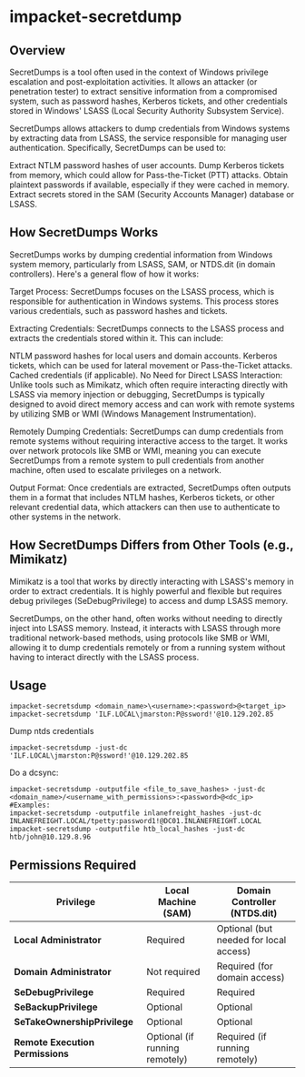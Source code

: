 # impacket-secretdump

## Overview

SecretDumps is a tool often used in the context of Windows privilege escalation and post-exploitation activities. It allows an attacker (or penetration tester) to extract sensitive information from a compromised system, such as password hashes, Kerberos tickets, and other credentials stored in Windows' LSASS (Local Security Authority Subsystem Service).

SecretDumps allows attackers to dump credentials from Windows systems by extracting data from LSASS, the service responsible for managing user authentication. Specifically, SecretDumps can be used to:

Extract NTLM password hashes of user accounts.
Dump Kerberos tickets from memory, which could allow for Pass-the-Ticket (PTT) attacks.
Obtain plaintext passwords if available, especially if they were cached in memory.
Extract secrets stored in the SAM (Security Accounts Manager) database or LSASS.

## How SecretDumps Works

SecretDumps works by dumping credential information from Windows system memory, particularly from LSASS, SAM, or NTDS.dit (in domain controllers). Here's a general flow of how it works:

Target Process: SecretDumps focuses on the LSASS process, which is responsible for authentication in Windows systems. This process stores various credentials, such as password hashes and tickets.

Extracting Credentials: SecretDumps connects to the LSASS process and extracts the credentials stored within it. This can include:

NTLM password hashes for local users and domain accounts.
Kerberos tickets, which can be used for lateral movement or Pass-the-Ticket attacks.
Cached credentials (if applicable).
No Need for Direct LSASS Interaction: Unlike tools such as Mimikatz, which often require interacting directly with LSASS via memory injection or debugging, SecretDumps is typically designed to avoid direct memory access and can work with remote systems by utilizing SMB or WMI (Windows Management Instrumentation).

Remotely Dumping Credentials: SecretDumps can dump credentials from remote systems without requiring interactive access to the target. It works over network protocols like SMB or WMI, meaning you can execute SecretDumps from a remote system to pull credentials from another machine, often used to escalate privileges on a network.

Output Format: Once credentials are extracted, SecretDumps often outputs them in a format that includes NTLM hashes, Kerberos tickets, or other relevant credential data, which attackers can then use to authenticate to other systems in the network.

## How SecretDumps Differs from Other Tools (e.g., Mimikatz)


Mimikatz is a tool that works by directly interacting with LSASS's memory in order to extract credentials. It is highly powerful and flexible but requires debug privileges (SeDebugPrivilege) to access and dump LSASS memory.

SecretDumps, on the other hand, often works without needing to directly inject into LSASS memory. Instead, it interacts with LSASS through more traditional network-based methods, using protocols like SMB or WMI, allowing it to dump credentials remotely or from a running system without having to interact directly with the LSASS process.

## Usage

```shell
impacket-secretsdump <domain_name>\<username>:<password>@<target_ip>
impacket-secretsdump 'ILF.LOCAL\jmarston:P@ssword!'@10.129.202.85
```

Dump ntds credentials

```shell
impacket-secretsdump -just-dc 'ILF.LOCAL\jmarston:P@ssword!'@10.129.202.85
```

Do a dcsync:

```shell
impacket-secretsdump -outputfile <file_to_save_hashes> -just-dc <domain_name>/<username_with_permissions>:<password>@<dc_ip>
#Examples:
impacket-secretsdump -outputfile inlanefreight_hashes -just-dc INLANEFREIGHT.LOCAL/tpetty:password1!@DC01.INLANEFREIGHT.LOCAL
impacket-secretsdump -outputfile htb_local_hashes -just-dc htb/john@10.129.8.96
```

## Permissions Required

| Privilege               | Local Machine (SAM)  | Domain Controller (NTDS.dit) |
|-------------------------|----------------------|-----------------------------|
| **Local Administrator**  | Required             | Optional (but needed for local access) |
| **Domain Administrator** | Not required         | Required (for domain access) |
| **SeDebugPrivilege**     | Required             | Required                    |
| **SeBackupPrivilege**    | Optional             | Optional                    |
| **SeTakeOwnershipPrivilege** | Optional        | Optional                    |
| **Remote Execution Permissions** | Optional (if running remotely) | Required (if running remotely) |
